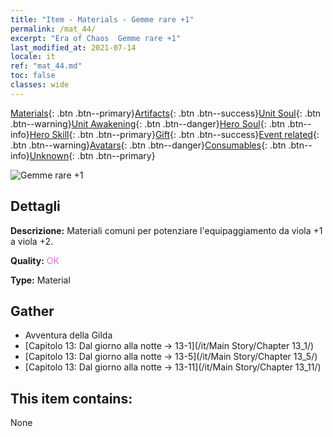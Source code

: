 ```yaml
---
title: "Item - Materials - Gemme rare +1"
permalink: /mat_44/
excerpt: "Era of Chaos  Gemme rare +1"
last_modified_at: 2021-07-14
locale: it
ref: "mat_44.md"
toc: false
classes: wide
---
```

 [Materials](/ItemsIT/){: .btn .btn--primary}[Artifacts](/ItemsIT/Artifacts/){: .btn .btn--success}[Unit Soul](/ItemsIT/UnitSoul/){: .btn .btn--warning}[Unit Awakening](/ItemsIT/UnitAwakening/){: .btn .btn--danger}[Hero Soul](/ItemsIT/HeroSoul/){: .btn .btn--info}[Hero Skill](/ItemsIT/HeroSkill/){: .btn .btn--primary}[Gift](/ItemsIT/Gift/){: .btn .btn--success}[Event related](/ItemsIT/Events/){: .btn .btn--warning}[Avatars](/ItemsIT/Avatars/){: .btn .btn--danger}[Consumables](/ItemsIT/Consumables/){: .btn .btn--info}[Unknown](/ItemsIT/Unknown/){: .btn .btn--primary}

 ![Gemme rare +1](/images/t/i_cailiao_baoshi2.png)

## Dettagli
 **Descrizione:** Materiali comuni per potenziare l'equipaggiamento da viola +1 a viola +2.

 **Quality:** <span style="color: #DA70D6">OK</span>

 **Type:** Material

## Gather

*    Avventura della Gilda 
*    [Capitolo 13: Dal giorno alla notte -> 13-1](/it/Main Story/Chapter 13_1/) 
*    [Capitolo 13: Dal giorno alla notte -> 13-5](/it/Main Story/Chapter 13_5/) 
*    [Capitolo 13: Dal giorno alla notte -> 13-11](/it/Main Story/Chapter 13_11/) 

## This item contains:

  None

